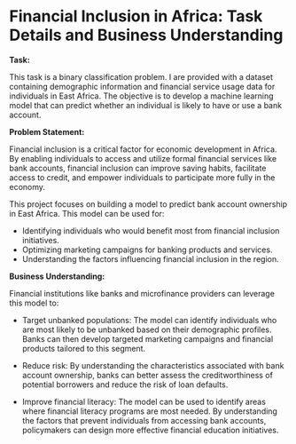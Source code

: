 # Financial Inclusion in Africa: Task Details and Business Understanding

**Task:**

This task is a binary classification problem. I are provided with a dataset containing demographic information and financial service usage data for individuals in East Africa. The objective is to develop a machine learning model that can predict whether an individual is likely to have or use a bank account.

**Problem Statement:**

Financial inclusion is a critical factor for economic development in Africa. By enabling individuals to access and utilize formal financial services like bank accounts, financial inclusion can improve saving habits, facilitate access to credit, and empower individuals to participate more fully in the economy.

This project focuses on building a model to predict bank account ownership in East Africa. This model can be used for:

- Identifying individuals who would benefit most from financial inclusion initiatives.
- Optimizing marketing campaigns for banking products and services.
- Understanding the factors influencing financial inclusion in the region.

**Business Understanding:**

Financial institutions like banks and microfinance providers can leverage this model to:

- Target unbanked populations: The model can identify individuals who are most likely to be unbanked based on their demographic profiles. Banks can then develop targeted marketing campaigns and financial products tailored to this segment.

- Reduce risk: By understanding the characteristics associated with bank account ownership, banks can better assess the creditworthiness of potential borrowers and reduce the risk of loan defaults.

- Improve financial literacy: The model can be used to identify areas where financial literacy programs are most needed. By understanding the factors that prevent individuals from accessing bank accounts, policymakers can design more effective financial education initiatives.

